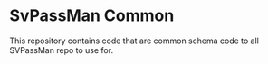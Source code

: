 # SvPassMan Common
This repository contains code that are common schema code to all SVPassMan repo to use for.
